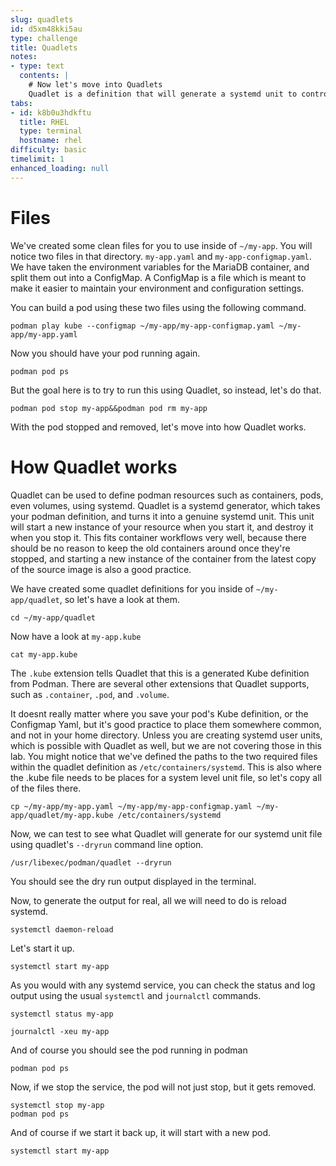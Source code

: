 ```yaml
---
slug: quadlets
id: d5xm48kki5au
type: challenge
title: Quadlets
notes:
- type: text
  contents: |
    # Now let's move into Quadlets
    Quadlet is a definition that will generate a systemd unit to control podman resources.  In this step we'll take our yaml definition, and use Quadlet to make a systemd controlled pod out of it.
tabs:
- id: k8b0u3hdkftu
  title: RHEL
  type: terminal
  hostname: rhel
difficulty: basic
timelimit: 1
enhanced_loading: null
---
```

# Files
We've created some clean files for you to use inside of `~/my-app`.  You will notice two files in that directory.  `my-app.yaml` and `my-app-configmap.yaml`.  We have taken the environment variables for the MariaDB container, and split them out into a ConfigMap.  A ConfigMap is a file which is meant to make it easier to maintain your environment and configuration settings.

You can build a pod using these two files using the following command.

```bash,run
podman play kube --configmap ~/my-app/my-app-configmap.yaml ~/my-app/my-app.yaml
```

Now you should have your pod running again.

```bash,run
podman pod ps
```

But the goal here is to try to run this using Quadlet, so instead, let's do that.

```bash,run
podman pod stop my-app&&podman pod rm my-app
```

With the pod stopped and removed, let's move into how Quadlet works.

# How Quadlet works
Quadlet can be used to define podman resources such as containers, pods, even volumes, using systemd.  Quadlet is a systemd generator, which takes your podman definition, and turns it into a genuine systemd unit.  This unit will start a new instance of your resource when you start it, and destroy it when you stop it.  This fits container workflows very well, because there should be no reason to keep the old containers around once they're stopped, and starting a new instance of the container from the latest copy of the source image is also a good practice.

We have created some quadlet definitions for you inside of `~/my-app/quadlet`, so let's have a look at them.

```bash,run
cd ~/my-app/quadlet
```

Now have a look at `my-app.kube`

```bash,run
cat my-app.kube
```

The `.kube` extension tells Quadlet that this is a generated Kube definition from Podman.  There are several other extensions that Quadlet supports, such as `.container`, `.pod`, and `.volume`.

It doesnt really matter where you save your pod's Kube definition, or the Configmap Yaml, but it's good practice to place them somewhere common, and not in your home directory.  Unless you are creating systemd user units, which is possible with Quadlet as well, but we are not covering those in this lab.  You might notice that we've defined the paths to the two required files within the quadlet definition as `/etc/containers/systemd`.  This is also where the .kube file needs to be places for a system level unit file, so let's copy all of the files there.

```bash,run
cp ~/my-app/my-app.yaml ~/my-app/my-app-configmap.yaml ~/my-app/quadlet/my-app.kube /etc/containers/systemd
```

Now, we can test to see what Quadlet will generate for our systemd unit file using quadlet's `--dryrun` command line option.

```bash,run
/usr/libexec/podman/quadlet --dryrun
```
You should see the dry run output displayed in the terminal.

Now, to generate the output for real, all we will need to do is reload systemd.

```bash,run
systemctl daemon-reload
```

Let's start it up.

```bash,run
systemctl start my-app
```

As you would with any systemd service, you can check the status and log output using the usual `systemctl` and `journalctl` commands.

```bash,run
systemctl status my-app
```

```bash,run
journalctl -xeu my-app
```

And of course you should see the pod running in podman

```bash,run
podman pod ps
```
Now, if we stop the service, the pod will not just stop, but it gets removed.

```bash,run
systemctl stop my-app
podman pod ps
```

And of course if we start it back up, it will start with a new pod.

```bash,run
systemctl start my-app
```

